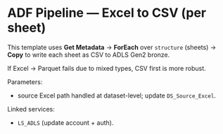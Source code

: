 # ADF Pipeline — Excel to CSV (per sheet)

This template uses **Get Metadata** → **ForEach** over `structure` (sheets) → **Copy** to write each sheet as CSV to ADLS Gen2 bronze.

If Excel → Parquet fails due to mixed types, CSV first is more robust.

Parameters:
- source Excel path handled at dataset-level; update `DS_Source_Excel`.

Linked services:
- `LS_ADLS` (update account + auth).
